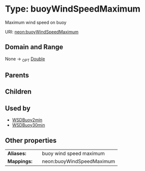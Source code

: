 
# Type: buoyWindSpeedMaximum


Maximum wind speed on buoy

URI: [neon:buoyWindSpeedMaximum](https://data.neonscience.org/buoyWindSpeedMaximum)


## Domain and Range

None ->  <sub>OPT</sub> [Double](types/Double.md)

## Parents


## Children


## Used by

 * [WSDBuoy2min](WSDBuoy2min.md)
 * [WSDBuoy30min](WSDBuoy30min.md)

## Other properties

|  |  |  |
| --- | --- | --- |
| **Aliases:** | | buoy wind speed maximum |
| **Mappings:** | | neon:buoyWindSpeedMaximum |

